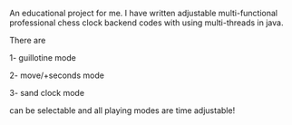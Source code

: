 An educational project for me. I have written adjustable multi-functional professional chess clock backend codes with using multi-threads in java.

There are 

1- guillotine mode

2- move/+seconds mode

3- sand clock mode

can be selectable and all playing modes are time adjustable! 

